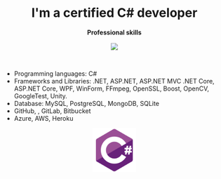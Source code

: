 <h1 align="center">I'm a certified C# developer
</h1>

<p align="center">
 <strong>
  Professional skills
  </strong>
</p>


<p align="center">
 
<img align="center" src="https://github-readme-stats.vercel.app/api/top-langs/?username=ilromali&show_icons=true&layout=compact&title_color=000080&border_color=FFFFFF&text_color=FFFFFF&bg_color=90deg,BF5A62,A6537A,904E95" />
 
</p>

<br />

- Programming languages: C#
- Frameworks and Libraries: .NET, ASP.NET, ASP.NET MVC .NET Core, ASP.NET Core, WPF, WinForm, FFmpeg, OpenSSL, Boost, OpenCV, GoogleTest, Unity.
- Database: MySQL, PostgreSQL, MongoDB, SQLite
- GitHub, , GitLab, Bitbucket
- Azure, AWS, Heroku

<p align="center">
 
<img src="https://github.com/ilromali/ilromali/blob/main/csharp.svg" alt="csharp" width="100" height="100" />

</p>


